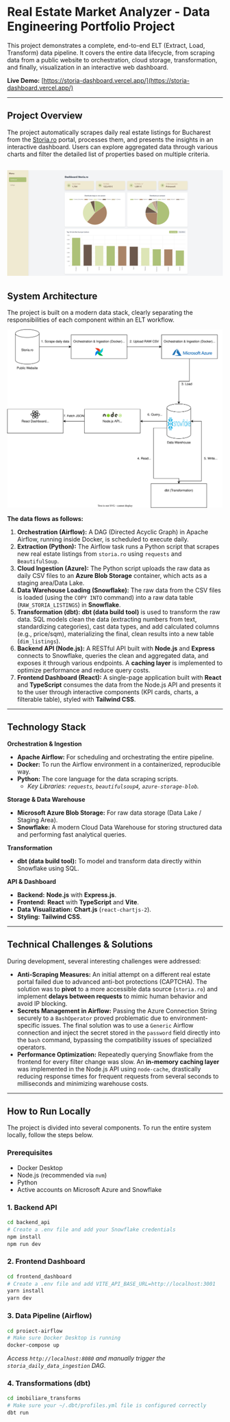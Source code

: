 # Real Estate Market Analyzer - Data Engineering Portfolio Project

This project demonstrates a complete, end-to-end ELT (Extract, Load, Transform) data pipeline. It covers the entire data lifecycle, from scraping data from a public website to orchestration, cloud storage, transformation, and finally, visualization in an interactive web dashboard.

**Live Demo:** [https://storia-dashboard.vercel.app/](https://storia-dashboard.vercel.app/) 

---

## Project Overview

The project automatically scrapes daily real estate listings for Bucharest from the [Storia.ro](https://www.storia.ro/) portal, processes them, and presents the insights in an interactive dashboard. Users can explore aggregated data through various charts and filter the detailed list of properties based on multiple criteria.

![Dashboard Screenshot](ss3.PNG) 
---

## System Architecture

The project is built on a modern data stack, clearly separating the responsibilities of each component within an ELT workflow.

![Architecture Diagram](diagrama.svg) 

**The data flows as follows:**

1.  **Orchestration (Airflow):** A DAG (Directed Acyclic Graph) in Apache Airflow, running inside Docker, is scheduled to execute daily.
2.  **Extraction (Python):** The Airflow task runs a Python script that scrapes new real estate listings from `storia.ro` using `requests` and `BeautifulSoup`.
3.  **Cloud Ingestion (Azure):** The Python script uploads the raw data as daily CSV files to an **Azure Blob Storage** container, which acts as a staging area/Data Lake.
4.  **Data Warehouse Loading (Snowflake):** The raw data from the CSV files is loaded (using the `COPY INTO` command) into a raw data table (`RAW_STORIA_LISTINGS`) in **Snowflake**.
5.  **Transformation (dbt):** **dbt (data build tool)** is used to transform the raw data. SQL models clean the data (extracting numbers from text, standardizing categories), cast data types, and add calculated columns (e.g., price/sqm), materializing the final, clean results into a new table (`dim_listings`).
6.  **Backend API (Node.js):** A RESTful API built with **Node.js** and **Express** connects to Snowflake, queries the clean and aggregated data, and exposes it through various endpoints. A **caching layer** is implemented to optimize performance and reduce query costs.
7.  **Frontend Dashboard (React):** A single-page application built with **React** and **TypeScript** consumes the data from the Node.js API and presents it to the user through interactive components (KPI cards, charts, a filterable table), styled with **Tailwind CSS**.

---

## Technology Stack

**Orchestration & Ingestion**
*   **Apache Airflow:** For scheduling and orchestrating the entire pipeline.
*   **Docker:** To run the Airflow environment in a containerized, reproducible way.
*   **Python:** The core language for the data scraping scripts.
    *   *Key Libraries: `requests`, `beautifulsoup4`, `azure-storage-blob`.*

**Storage & Data Warehouse**
*   **Microsoft Azure Blob Storage:** For raw data storage (Data Lake / Staging Area).
*   **Snowflake:** A modern Cloud Data Warehouse for storing structured data and performing fast analytical queries.

**Transformation**
*   **dbt (data build tool):** To model and transform data directly within Snowflake using SQL.

**API & Dashboard**
*   **Backend:** **Node.js** with **Express.js**.
*   **Frontend:** **React** with **TypeScript** and **Vite**.
*   **Data Visualization:** **Chart.js** (`react-chartjs-2`).
*   **Styling:** **Tailwind CSS**.

---

## Technical Challenges & Solutions

During development, several interesting challenges were addressed:

*   **Anti-Scraping Measures:** An initial attempt on a different real estate portal failed due to advanced anti-bot protections (CAPTCHA). The solution was to **pivot** to a more accessible data source (`storia.ro`) and implement **delays between requests** to mimic human behavior and avoid IP blocking.
*   **Secrets Management in Airflow:** Passing the Azure Connection String securely to a `BashOperator` proved problematic due to environment-specific issues. The final solution was to use a `Generic` Airflow connection and inject the secret stored in the `password` field directly into the `bash` command, bypassing the compatibility issues of specialized operators.
*   **Performance Optimization:** Repeatedly querying Snowflake from the frontend for every filter change was slow. An **in-memory caching layer** was implemented in the Node.js API using `node-cache`, drastically reducing response times for frequent requests from several seconds to milliseconds and minimizing warehouse costs.

---

## How to Run Locally

The project is divided into several components. To run the entire system locally, follow the steps below.

### Prerequisites
*   Docker Desktop
*   Node.js (recommended via `nvm`)
*   Python
*   Active accounts on Microsoft Azure and Snowflake

### 1. Backend API
```bash
cd backend_api
# Create a .env file and add your Snowflake credentials
npm install
npm run dev
```

### 2. Frontend Dashboard
```bash
cd frontend_dashboard
# Create a .env file and add VITE_API_BASE_URL=http://localhost:3001
yarn install
yarn dev
```

### 3. Data Pipeline (Airflow)
```bash
cd proiect-airflow
# Make sure Docker Desktop is running
docker-compose up
```
*Access `http://localhost:8080` and manually trigger the `storia_daily_data_ingestion` DAG.*

### 4. Transformations (dbt)
```bash
cd imobiliare_transforms
# Make sure your ~/.dbt/profiles.yml file is configured correctly
dbt run
```

